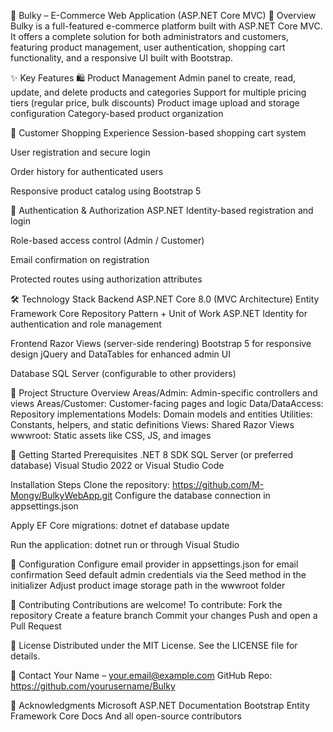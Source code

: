 🛒 Bulky – E-Commerce Web Application (ASP.NET Core MVC)
🚀 Overview
Bulky is a full-featured e-commerce platform built with ASP.NET Core MVC.
It offers a complete solution for both administrators and customers, featuring product management, user authentication, shopping cart functionality, and a responsive UI built with Bootstrap.

✨ Key Features
🛍️ Product Management
Admin panel to create, read, update, and delete products and categories
Support for multiple pricing tiers (regular price, bulk discounts)
Product image upload and storage configuration
Category-based product organization

🛒 Customer Shopping Experience
Session-based shopping cart system

User registration and secure login

Order history for authenticated users

Responsive product catalog using Bootstrap 5

🔐 Authentication & Authorization
ASP.NET Identity-based registration and login

Role-based access control (Admin / Customer)

Email confirmation on registration

Protected routes using authorization attributes

🛠️ Technology Stack
Backend
ASP.NET Core 8.0 (MVC Architecture)
Entity Framework Core
Repository Pattern + Unit of Work
ASP.NET Identity for authentication and role management

Frontend
Razor Views (server-side rendering)
Bootstrap 5 for responsive design
jQuery and DataTables for enhanced admin UI

Database
SQL Server (configurable to other providers)

📁 Project Structure Overview
Areas/Admin: Admin-specific controllers and views
Areas/Customer: Customer-facing pages and logic
Data/DataAccess: Repository implementations
Models: Domain models and entities
Utilities: Constants, helpers, and static definitions
Views: Shared Razor Views
wwwroot: Static assets like CSS, JS, and images

🚀 Getting Started
Prerequisites
.NET 8 SDK
SQL Server (or preferred database)
Visual Studio 2022 or Visual Studio Code

Installation Steps
Clone the repository:
https://github.com/M-Mongy/BulkyWebApp.git
Configure the database connection in appsettings.json

Apply EF Core migrations:
dotnet ef database update

Run the application:
dotnet run or through Visual Studio

🔧 Configuration
Configure email provider in appsettings.json for email confirmation
Seed default admin credentials via the Seed method in the initializer
Adjust product image storage path in the wwwroot folder

🤝 Contributing
Contributions are welcome!
To contribute:
Fork the repository
Create a feature branch
Commit your changes
Push and open a Pull Request

📄 License
Distributed under the MIT License.
See the LICENSE file for details.

📧 Contact
Your Name – your.email@example.com
GitHub Repo: https://github.com/yourusername/Bulky

🙏 Acknowledgments
Microsoft ASP.NET Documentation
Bootstrap
Entity Framework Core Docs
And all open-source contributors


